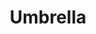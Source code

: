 ---
ee_id: '2210'
site: '1'
type: '2'
url: 2012-001-umbrella
title: Umbrella
year: '2012'
display_year: '2012'
medium: Photograph
dims: 3 X 5
pitch: Photograph of a mis-shelved Rhianna CD.&nbsp;
ps: "​​I took this photo in a Norwegian supermark (in the ice cream section). Sometimes
  these things find you. First thing of 2012. :)"
live_url: ''
related: ''
youtube: ''
related_code: ''
imgs: umbrella-2012-001-digital-database-ih.jpg
subheading: ''
download: ''
add_credit: ''
commission: ''
layout: things-i-made
---
